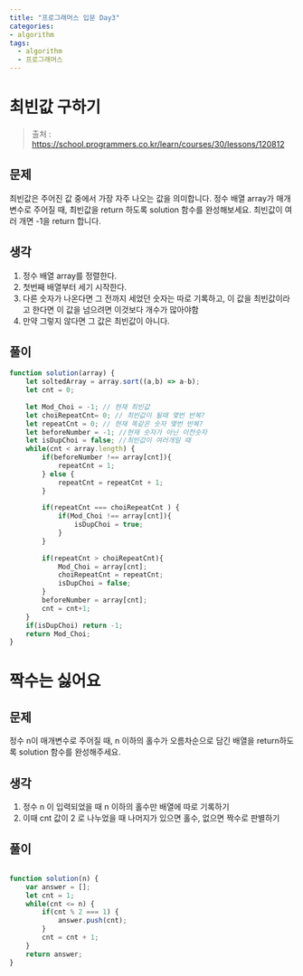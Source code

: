 ```yaml
---
title: "프로그래머스 입문 Day3"
categories:
- algorithm
tags:
  - algorithm
  - 프로그래머스
---
```


# 최빈값 구하기
> 출처 : https://school.programmers.co.kr/learn/courses/30/lessons/120812

## 문제
최빈값은 주어진 값 중에서 가장 자주 나오는 값을 의미합니다. 정수 배열 array가 매개변수로 주어질 때, 최빈값을 return 하도록 solution 함수를 완성해보세요. 최빈값이 여러 개면 -1을 return 합니다.


## 생각
1. 정수 배열 array를 정렬한다. 
2. 첫번째 배열부터 세기 시작한다. 
3. 다른 숫자가 나온다면 그 전까지 세었던 숫자는 따로 기록하고, 이 값을 최빈값이라고 한다면 이 값을 넘으려면 이것보다 개수가 많아야함
4. 만약 그렇지 않다면 그 값은 최빈값이 아니다. 

## 풀이
```javascript
function solution(array) {
    let soltedArray = array.sort((a,b) => a-b);
    let cnt = 0; 
    
    let Mod_Choi = -1; // 현재 최빈값 
    let choiRepeatCnt= 0; // 최빈값이 될때 몇번 반복?
    let repeatCnt = 0; // 현재 똑같은 숫자 몇번 반복?
    let beforeNumber = -1; //현재 숫자가 아닌 이전숫자
    let isDupChoi = false; //최빈값이 여러개일 때 
    while(cnt < array.length) {
        if(beforeNumber !== array[cnt]){
            repeatCnt = 1; 
        } else {
            repeatCnt = repeatCnt + 1;
        }
        
        if(repeatCnt === choiRepeatCnt ) {
            if(Mod_Choi !== array[cnt]){
                isDupChoi = true;    
            }
        }
        
        if(repeatCnt > choiRepeatCnt){
            Mod_Choi = array[cnt];
            choiRepeatCnt = repeatCnt;
            isDupChoi = false;
        }
        beforeNumber = array[cnt];
        cnt = cnt+1; 
    }
    if(isDupChoi) return -1;
    return Mod_Choi;
}

```


# 짝수는 싫어요

## 문제
정수 n이 매개변수로 주어질 때, n 이하의 홀수가 오름차순으로 담긴 배열을 return하도록 solution 함수를 완성해주세요.

## 생각
1. 정수 n 이 입력되었을 때 n 이하의 홀수만 배열에 따로 기록하기
2. 이때 cnt 값이 2 로 나누었을 때 나머지가 있으면 홀수, 없으면 짝수로 판별하기

## 풀이 
```javascript

function solution(n) {
    var answer = []; 
    let cnt = 1;
    while(cnt <= n) {
        if(cnt % 2 === 1) {
            answer.push(cnt);
        }
        cnt = cnt + 1;
    }
    return answer;
}
   

```

